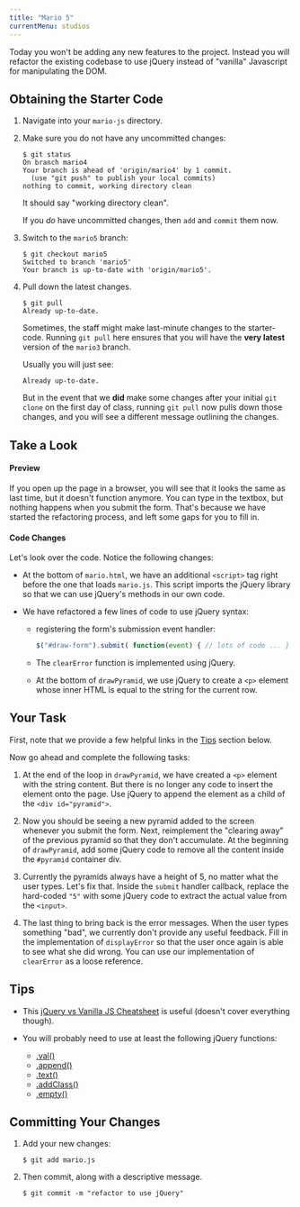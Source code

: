 ```yaml
---
title: "Mario 5"
currentMenu: studios
---
```


Today you won't be adding any new features to the project. Instead you will refactor the existing codebase to use jQuery instead of "vanilla" Javascript for manipulating the DOM.

## Obtaining the Starter Code

1. Navigate into your `mario-js` directory.

2. Make sure you do not have any uncommitted changes:

    ```nohighlight
    $ git status
    On branch mario4
    Your branch is ahead of 'origin/mario4' by 1 commit.
      (use "git push" to publish your local commits)
    nothing to commit, working directory clean
    ```
    It should say "working directory clean".

    If you *do* have uncommitted changes, then `add` and `commit` them now.

3. Switch to the `mario5` branch:

    ```nohighlight
    $ git checkout mario5
    Switched to branch 'mario5'
    Your branch is up-to-date with 'origin/mario5'.
    ```

4. Pull down the latest changes.

    ```nohighlight
    $ git pull
    Already up-to-date.
    ```

    Sometimes, the staff might make last-minute changes to the starter-code. Running `git pull` here ensures that you will have the **very latest** version of the `mario3` branch.

    Usually you will just see:

    ```nohighlight
    Already up-to-date.
    ```

    But in the event that we **did** make some changes after your initial `git clone` on the first day of class, running `git pull` now pulls down those changes, and you will see a different message outlining the changes.


## Take a Look

#### Preview

If you open up the page in a browser, you will see that it looks the same as last time, but it doesn't function anymore. You can type in the textbox, but nothing happens when you submit the form. That's because we have started the refactoring process, and left some gaps for you to fill in.

#### Code Changes

Let's look over the code. Notice the following changes:

- At the bottom of `mario.html`, we have an additional `<script>` tag right before the one that loads `mario.js`. This script imports the jQuery library so that we can use jQuery's methods in our own code.

- We have refactored a few lines of code to use jQuery syntax:

	- registering the form's submission event handler:

		```js
		$("#draw-form").submit( function(event) { // lots of code ... } );
		```

	- The `clearError` function is implemented using jQuery.

	- At the bottom of `drawPyramid`, we use jQuery to create a `<p>` element whose inner HTML is equal to the string for the current row.


## Your Task

First, note that we provide a few helpful links in the [Tips](./#tips) section below.

Now go ahead and complete the following tasks:

1. At the end of the loop in `drawPyramid`, we have created a `<p>` element with the string content. But there is no longer any code to insert the element onto the page. Use jQuery to append the element as a child of the `<div id="pyramid">`.

2. Now you should be seeing a new pyramid added to the screen whenever you submit the form. Next, reimplement the "clearing away" of the previous pyramid so that they don't accumulate. At the beginning of `drawPyramid`, add some jQuery code to remove all the content inside the `#pyramid` container div.

3. Currently the pyramids always have a height of 5, no matter what the user types. Let's fix that. Inside the `submit` handler callback, replace the hard-coded `"5"` with some jQuery code to extract the actual value from the `<input>`.

4. The last thing to bring back is the error messages. When the user types something "bad", we currently don't provide any useful feedback. Fill in the implementation of `displayError` so that the user once again is able to see what she did wrong. You can use our implementation of `clearError` as a loose reference.

## Tips

- This [jQuery vs Vanilla JS Cheatsheet][cheatsheet] is useful (doesn't cover everything though).

- You will probably need to use at least the following jQuery functions:

    - [.val()][val]
    - [.append()][append]
    - [.text()][text]
    - [.addClass()][addClass]
    - [.empty()][empty]


## Committing Your Changes

1. Add your new changes:

    ```nohighlight
    $ git add mario.js
    ```

2. Then commit, along with a descriptive message.

    ```nohighlight
    $ git commit -m "refactor to use jQuery"
    ```


[cheatsheet]: https://gist.github.com/liamcurry/2597326
[append]: https://api.jquery.com/append/
[val]: https://api.jquery.com/val/
[addClass]: https://api.jquery.com/addClass
[empty]: https://api.jquery.com/empty/
[text]: https://api.jquery.com/text/
